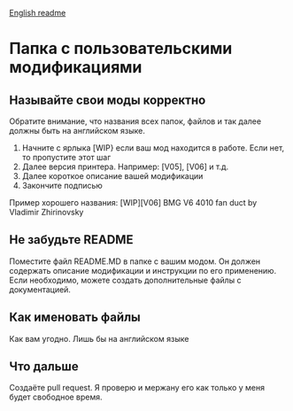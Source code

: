 [English readme](README.en.md)

# Папка с пользовательскими модификациями

## Называйте свои моды корректно

Обратите внимание, что названия всех папок, файлов и так далее должны быть на английском языке. 

1. Начните с ярлыка [WIP} если ваш мод находится в работе. Если нет, то пропустите этот шаг
2. Далее версия принтера. Например: [V05], [V06] и т.д.
3. Далее короткое описание вашей модификации
4. Закончите подписью

Пример хорошего названия: [WIP][V06] BMG V6 4010 fan duct by Vladimir Zhirinovsky

## Не забудьте README

Поместите файл README.MD в папке с вашим модом. Он должен содержать описание модификации и инструкции по его применению. Если необходимо, можете создать дополнительные файлы с документацией.

## Как именовать файлы

Как вам угодно. Лишь бы на английском языке

## Что дальше

Создаёте pull request. Я проверю и мержану его как только у меня будет свободное время.
